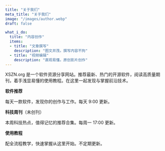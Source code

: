 ```yaml
---
title: "关于我们"
meta_title: "关于我们"
image: "/images/author.webp"
draft: false

what_i_do:
  title: "内容创作"
  items:
  - title: "文章撰写"
    description: "图文并茂。撰写内容不拘"
  - title: "视频编辑"
    description: "直观易懂。原创影片创作"
---
```


XSZN.org 是一个软件资源分享网站。推荐最新、热门的开源软件，阅读高质量期刊，着手浅显易懂的使用教程。在这里一起发现与掌握前沿技术。

**软件推荐**

每天一款软件，发现你的创作与工作。每天 9:00 更新。

**科技周刊**（未创刊）

本周科技热点，值得记忆的推荐合集。每周一 17:00 更新。

**使用教程**

配全流程教学，快速掌握从这里开始。不定期更新。
